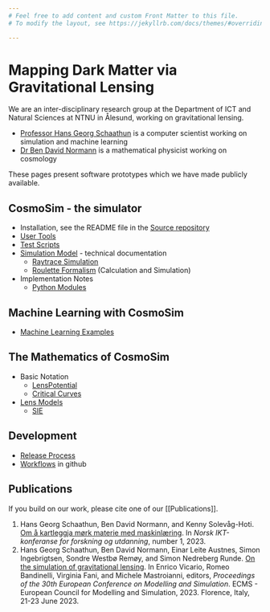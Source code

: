 ```yaml
---
# Feel free to add content and custom Front Matter to this file.
# To modify the layout, see https://jekyllrb.com/docs/themes/#overriding-theme-defaults

---
```


# Mapping Dark Matter via Gravitational Lensing

We are an inter-disciplinary research group at the Department of ICT and 
Natural Sciences at NTNU in Ålesund, working on gravitational lensing.

+ [Professor Hans Georg Schaathun](http://www.hg.schaathun.net/)
  is a computer scientist working on simulation and machine learning
+ [Dr Ben David Normann](https://www.bendavidnormann.com/research)
  is a mathematical physicist working on cosmology

These pages present software prototypes which we have made publicly available.

## CosmoSim - the simulator

+ Installation, see the README file in the
  [Source repository](https://github.com/CosmoAI-AES/CosmoSim)
+ [User Tools](/docs/scripts/)
+ [Test Scripts](/docs/test/)
+ [Simulation Model](/docs/model/) - technical documentation
    + [Raytrace Simulation](/docs/model/Raytrace) 
    + [Roulette Formalism](/docs/model/Roulette)  (Calculation and Simulation)
+ Implementation Notes
    + [Python Modules](/docs/Python)

## Machine Learning with CosmoSim 

+ [Machine Learning Examples](/docs/scripts/MachineLearnngExamples)

## The Mathematics of CosmoSim 

+ Basic Notation
    + [LensPotential](/math/LensPotential)
    + [Critical Curves](/math/CriticalCurve)
+ [Lens Models](/math/Lens)
    + [SIE](/math/SIE)


## Development

+ [Release Process](/docs/Release)
+ [Workflows](/docs/Workflows) in github

## Publications

If you build on our work, please cite one of our  [[Publications]].

1. Hans Georg Schaathun, Ben David Normann, and Kenny Solevåg-Hoti. 
    [Om å kartleggja mørk materie med maskinlæring](https://www.ntnu.no/ojs/index.php/nikt/article/view/5666). 
    In *Norsk IKT-konferanse for forskning og utdanning*, number 1, 2023. 
2. Hans Georg Schaathun, Ben David Normann, Einar Leite Austnes, Simon Ingebrigtsen, Sondre Westbø Remøy, and Simon Nedreberg Runde. 
    [On the simulation of gravitational lensing](https://www.scs-europe.net/dlib/2023/2023-0141.html). 
    In Enrico Vicario, Romeo Bandinelli, Virginia Fani, and Michele Mastroianni, editors, 
    *Proceedings of the 30th European Conference on Modelling and Simulation*.
    ECMS - European Council for Modelling and Simulation, 2023. Florence, Italy, 21-23 June 2023. 
